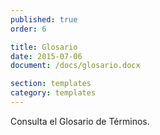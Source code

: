 ```yaml
---
published: true
order: 6

title: Glosario
date: 2015-07-06
document: /docs/glosario.docx

section: templates
category: templates
---
```


Consulta el Glosario de Términos.